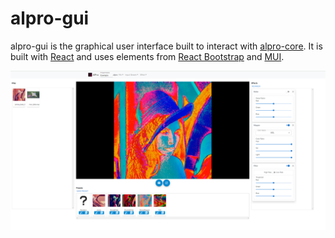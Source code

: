 # alpro-gui

alpro-gui is the graphical user interface built to interact with [alpro-core](../alpro-core/). It is built with [React](https://github.com/facebook/react) and uses elements from [React Bootstrap](https://github.com/react-bootstrap/react-bootstrap) and [MUI](https://github.com/mui/material-ui).

![interface screenshot](../docs/interface-new.png "Screenshot of interface")
